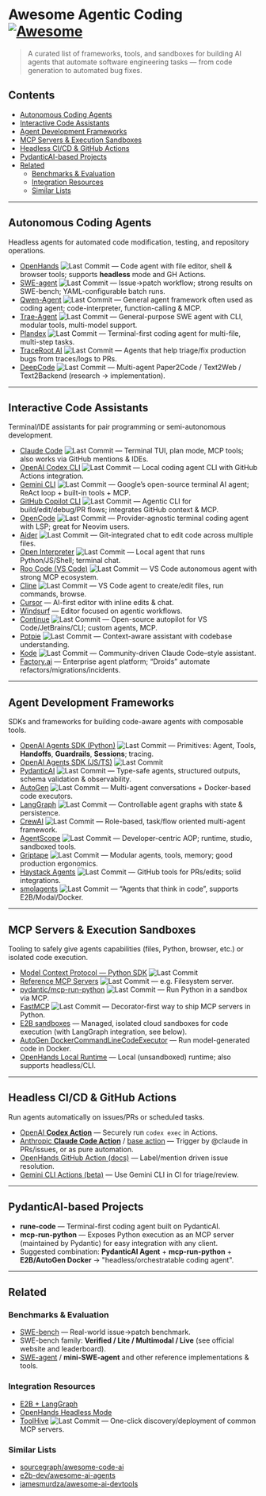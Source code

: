 # Awesome Agentic Coding [![Awesome](https://awesome.re/badge.svg)](https://awesome.re)

> A curated list of frameworks, tools, and sandboxes for building AI agents that automate software engineering tasks — from code generation to automated bug fixes.

## Contents

- [Autonomous Coding Agents](#autonomous-coding-agents)
- [Interactive Code Assistants](#interactive-code-assistants)
- [Agent Development Frameworks](#agent-development-frameworks)
- [MCP Servers & Execution Sandboxes](#mcp-servers--execution-sandboxes)
- [Headless CI/CD & GitHub Actions](#headless-cicd--github-actions)
- [PydanticAI-based Projects](#pydanticai-based-projects)
- [Related](#related)
  - [Benchmarks & Evaluation](#benchmarks--evaluation)
  - [Integration Resources](#integration-resources)
  - [Similar Lists](#similar-lists)

---

## Autonomous Coding Agents

Headless agents for automated code modification, testing, and repository operations.

- [OpenHands](https://github.com/All-Hands-AI/OpenHands) ![Last Commit](https://img.shields.io/github/last-commit/All-Hands-AI/OpenHands) — Code agent with file editor, shell & browser tools; supports **headless** mode and GH Actions.
- [SWE-agent](https://github.com/princeton-nlp/SWE-agent) ![Last Commit](https://img.shields.io/github/last-commit/princeton-nlp/SWE-agent) — Issue→patch workflow; strong results on SWE-bench; YAML-configurable batch runs.
- [Qwen-Agent](https://github.com/QwenLM/Qwen-Agent) ![Last Commit](https://img.shields.io/github/last-commit/QwenLM/Qwen-Agent) — General agent framework often used as coding agent; code-interpreter, function-calling & MCP.
- [Trae-Agent](https://github.com/bytedance/trae-agent) ![Last Commit](https://img.shields.io/github/last-commit/bytedance/trae-agent) — General-purpose SWE agent with CLI, modular tools, multi-model support.
- [Plandex](https://github.com/plandex-ai/plandex) ![Last Commit](https://img.shields.io/github/last-commit/plandex-ai/plandex) — Terminal-first coding agent for multi-file, multi-step tasks.
- [TraceRoot AI](https://github.com/traceroot-ai/traceroot) ![Last Commit](https://img.shields.io/github/last-commit/traceroot-ai/traceroot) — Agents that help triage/fix production bugs from traces/logs to PRs.
- [DeepCode](https://github.com/HKUDS/DeepCode) ![Last Commit](https://img.shields.io/github/last-commit/HKUDS/DeepCode) — Multi-agent Paper2Code / Text2Web / Text2Backend (research → implementation).

---

## Interactive Code Assistants

Terminal/IDE assistants for pair programming or semi-autonomous development.

- [Claude Code](https://github.com/anthropics/claude-code) ![Last Commit](https://img.shields.io/github/last-commit/anthropics/claude-code) — Terminal TUI, plan mode, MCP tools; also works via GitHub mentions & IDEs.
- [OpenAI Codex CLI](https://github.com/openai/codex) ![Last Commit](https://img.shields.io/github/last-commit/openai/codex) — Local coding agent CLI with GitHub Actions integration.
- [Gemini CLI](https://github.com/google-gemini/gemini-cli) ![Last Commit](https://img.shields.io/github/last-commit/google-gemini/gemini-cli) — Google’s open-source terminal AI agent; ReAct loop + built-in tools + MCP.
- [GitHub Copilot CLI](https://github.com/github/copilot-cli) ![Last Commit](https://img.shields.io/github/last-commit/github/copilot-cli) — Agentic CLI for build/edit/debug/PR flows; integrates GitHub context & MCP.
- [OpenCode](https://github.com/sst/opencode) ![Last Commit](https://img.shields.io/github/last-commit/sst/opencode) — Provider-agnostic terminal coding agent with LSP; great for Neovim users.
- [Aider](https://github.com/paul-gauthier/aider) ![Last Commit](https://img.shields.io/github/last-commit/paul-gauthier/aider) — Git-integrated chat to edit code across multiple files.
- [Open Interpreter](https://github.com/openinterpreter/open-interpreter) ![Last Commit](https://img.shields.io/github/last-commit/openinterpreter/open-interpreter) — Local agent that runs Python/JS/Shell; terminal chat.
- [Roo Code (VS Code)](https://github.com/RooVetGit/Roo-Code) ![Last Commit](https://img.shields.io/github/last-commit/RooVetGit/Roo-Code) — VS Code autonomous agent with strong MCP ecosystem.
- [Cline](https://github.com/cline/cline) ![Last Commit](https://img.shields.io/github/last-commit/cline/cline) — VS Code agent to create/edit files, run commands, browse.
- [Cursor](https://www.cursor.sh/) — AI-first editor with inline edits & chat.
- [Windsurf](https://windsurf.com/) — Editor focused on agentic workflows.
- [Continue](https://github.com/continuedev/continue) ![Last Commit](https://img.shields.io/github/last-commit/continuedev/continue) — Open-source autopilot for VS Code/JetBrains/CLI; custom agents, MCP.
- [Potpie](https://github.com/potpie-ai/potpie) ![Last Commit](https://img.shields.io/github/last-commit/potpie-ai/potpie) — Context-aware assistant with codebase understanding.
- [Kode](https://github.com/shareAI-lab/Kode) ![Last Commit](https://img.shields.io/github/last-commit/shareAI-lab/Kode) — Community-driven Claude Code–style assistant.
- [Factory.ai](https://factory.ai/) — Enterprise agent platform; “Droids” automate refactors/migrations/incidents.

---

## Agent Development Frameworks

SDKs and frameworks for building code-aware agents with composable tools.

- [OpenAI Agents SDK (Python)](https://github.com/openai/openai-agents-python) ![Last Commit](https://img.shields.io/github/last-commit/openai/openai-agents-python) — Primitives: Agent, Tools, **Handoffs**, **Guardrails**, **Sessions**; tracing.
- [OpenAI Agents SDK (JS/TS)](https://github.com/openai/openai-agents-js) ![Last Commit](https://img.shields.io/github/last-commit/openai/openai-agents-js)
- [PydanticAI](https://github.com/pydantic/pydantic-ai) ![Last Commit](https://img.shields.io/github/last-commit/pydantic/pydantic-ai) — Type-safe agents, structured outputs, schema validation & observability.
- [AutoGen](https://github.com/microsoft/autogen) ![Last Commit](https://img.shields.io/github/last-commit/microsoft/autogen) — Multi-agent conversations + Docker-based code executors.
- [LangGraph](https://github.com/langchain-ai/langgraph) ![Last Commit](https://img.shields.io/github/last-commit/langchain-ai/langgraph) — Controllable agent graphs with state & persistence.
- [CrewAI](https://github.com/crewAIInc/crewAI) ![Last Commit](https://img.shields.io/github/last-commit/crewAIInc/crewAI) — Role-based, task/flow oriented multi-agent framework.
- [AgentScope](https://github.com/agentscope-ai/agentscope) ![Last Commit](https://img.shields.io/github/last-commit/agentscope-ai/agentscope) — Developer-centric AOP; runtime, studio, sandboxed tools.
- [Griptape](https://github.com/griptape-ai/griptape) ![Last Commit](https://img.shields.io/github/last-commit/griptape-ai/griptape) — Modular agents, tools, memory; good production ergonomics.
- [Haystack Agents](https://github.com/deepset-ai/haystack) ![Last Commit](https://img.shields.io/github/last-commit/deepset-ai/haystack) — GitHub tools for PRs/edits; solid integrations.
- [smolagents](https://github.com/huggingface/smolagents) ![Last Commit](https://img.shields.io/github/last-commit/huggingface/smolagents) — “Agents that think in code”, supports E2B/Modal/Docker.

---

## MCP Servers & Execution Sandboxes

Tooling to safely give agents capabilities (files, Python, browser, etc.) or isolated code execution.

- [Model Context Protocol — Python SDK](https://github.com/modelcontextprotocol/python-sdk) ![Last Commit](https://img.shields.io/github/last-commit/modelcontextprotocol/python-sdk)
- [Reference MCP Servers](https://github.com/modelcontextprotocol/servers) ![Last Commit](https://img.shields.io/github/last-commit/modelcontextprotocol/servers) — e.g. Filesystem server.
- [pydantic/mcp-run-python](https://github.com/pydantic/mcp-run-python) ![Last Commit](https://img.shields.io/github/last-commit/pydantic/mcp-run-python) — Run Python in a sandbox via MCP.
- [FastMCP](https://github.com/jlowin/fastmcp) ![Last Commit](https://img.shields.io/github/last-commit/jlowin/fastmcp) — Decorator-first way to ship MCP servers in Python.
- [E2B sandboxes](https://e2b.dev/) — Managed, isolated cloud sandboxes for code execution (with LangGraph integration, see below).
- [AutoGen DockerCommandLineCodeExecutor](https://microsoft.github.io/autogen/0.2/docs/reference/coding/docker_commandline_code_executor/) — Run model-generated code in Docker.
- [OpenHands Local Runtime](https://docs.all-hands.dev/openhands/usage/runtimes/local) — Local (unsandboxed) runtime; also supports headless/CLI.

---

## Headless CI/CD & GitHub Actions

Run agents automatically on issues/PRs or scheduled tasks.

- [OpenAI **Codex Action**](https://github.com/openai/codex-action) — Securely run `codex exec` in Actions.
- [Anthropic **Claude Code Action**](https://github.com/anthropics/claude-code-action) / [base action](https://github.com/anthropics/claude-code-base-action) — Trigger by @claude in PRs/issues, or as pure automation.
- [OpenHands GitHub Action (docs)](https://docs.all-hands.dev/openhands/usage/run-openhands/github-action) — Label/mention driven issue resolution.
- [Gemini CLI Actions (beta)](https://github.com/google-github-actions/run-gemini-cli) — Use Gemini CLI in CI for triage/review.

---

## PydanticAI-based Projects

- **rune-code** — Terminal-first coding agent built on PydanticAI.
- **mcp-run-python** — Exposes Python execution as an MCP server (maintained by Pydantic) for easy integration with any client.
- Suggested combination: **PydanticAI Agent** + **mcp-run-python** + **E2B/AutoGen Docker** → "headless/orchestratable coding agent".

---

## Related

### Benchmarks & Evaluation
- [SWE-bench](https://github.com/SWE-bench/SWE-bench) — Real-world issue→patch benchmark.
- SWE-bench family: **Verified / Lite / Multimodal / Live** (see official website and leaderboard).
- [SWE-agent](https://github.com/princeton-nlp/SWE-agent) / **mini-SWE-agent** and other reference implementations & tools.

### Integration Resources
- [E2B + LangGraph](https://e2b.dev/docs/hello-world/langgraph)
- [OpenHands Headless Mode](https://docs.all-hands.dev/openhands/usage/run-openhands/headless-mode)
- [ToolHive](https://github.com/stacklok/toolhive) ![Last Commit](https://img.shields.io/github/last-commit/stacklok/toolhive) — One-click discovery/deployment of common MCP servers.

### Similar Lists
- [sourcegraph/awesome-code-ai](https://github.com/sourcegraph/awesome-code-ai)
- [e2b-dev/awesome-ai-agents](https://github.com/e2b-dev/awesome-ai-agents)
- [jamesmurdza/awesome-ai-devtools](https://github.com/jamesmurdza/awesome-ai-devtools)
